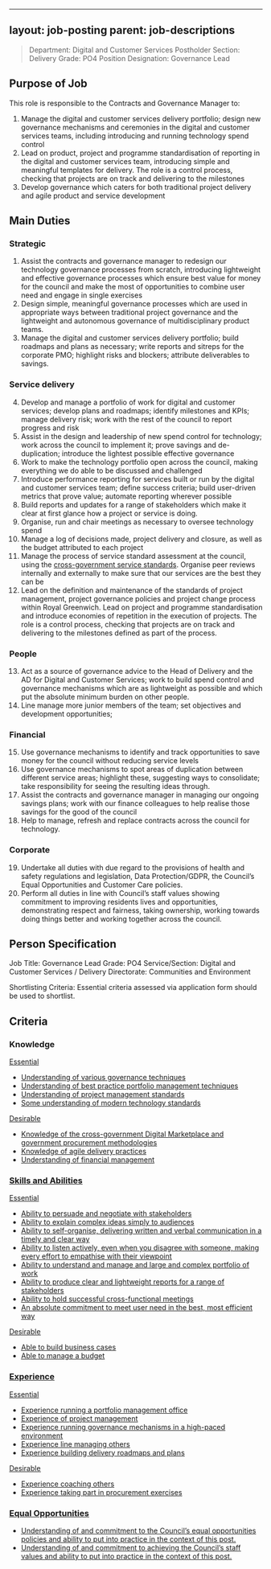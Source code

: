 
---
layout: job-posting
parent: job-descriptions
---



>Department: Digital and Customer Services
>Postholder Section: Delivery
>Grade: PO4
>Position Designation: Governance Lead

## Purpose of Job
This role is responsible to the Contracts and Governance Manager to:
1.  Manage the digital and customer services delivery portfolio; design new governance mechanisms and ceremonies in the digital and customer services teams, including introducing and running technology spend control    
2.  Lead on product, project and programme standardisation of reporting in the digital and customer services team, introducing simple and meaningful templates for delivery. The role is a control process, checking that projects are on track and delivering to the milestones    
3.  Develop governance which caters for both traditional project delivery and agile product and service development

## Main Duties
### Strategic
1.  Assist the contracts and governance manager to redesign our technology governance processes from scratch, introducing lightweight and effective governance processes which ensure best value for money for the council and make the most of opportunities to combine user need and engage in single exercises    
2.  Design simple, meaningful governance processes which are used in appropriate ways between traditional project governance and the lightweight and autonomous governance of multidisciplinary product teams.    
3.  Manage the digital and customer services delivery portfolio; build roadmaps and plans as necessary; write reports and sitreps for the corporate PMO; highlight risks and blockers; attribute deliverables to savings.
    
### Service delivery
4.  Develop and manage a portfolio of work for digital and customer services; develop plans and roadmaps; identify milestones and KPIs; manage delivery risk; work with the rest of the council to report progress and risk    
5.  Assist in the design and leadership of new spend control for technology; work across the council to implement it; prove savings and de-duplication; introduce the lightest possible effective governance    
6.  Work to make the technology portfolio open across the council, making everything we do able to be discussed and challenged    
7.  Introduce performance reporting for services built or run by the digital and customer services team; define success criteria; build user-driven metrics that prove value; automate reporting wherever possible    
8.  Build reports and updates for a range of stakeholders which make it clear at first glance how a project or service is doing.    
9.  Organise, run and chair meetings as necessary to oversee technology spend    
10.  Manage a log of decisions made, project delivery and closure, as well as the budget attributed to each project    
11.  Manage the process of service standard assessment at the council, using the [cross-government service standards](https://www.gov.uk/service-manual/service-standard). Organise peer reviews internally and externally to make sure that our services are the best they can be    
12.  Lead on the definition and maintenance of the standards of project management, project governance policies and project change process within Royal Greenwich. Lead on project and programme standardisation and introduce economies of repetition in the execution of projects. The role is a control process, checking that projects are on track and delivering to the milestones defined as part of the process.
    
### People
13.  Act as a source of governance advice to the Head of Delivery and the AD for Digital and Customer Services; work to build spend control and governance mechanisms which are as lightweight as possible and which put the absolute minimum burden on other people.    
14.  Line manage more junior members of the team; set objectives and development opportunities;
    
### Financial
15.  Use governance mechanisms to identify and track opportunities to save money for the council without reducing service levels    
16.  Use governance mechanisms to spot areas of duplication between different service areas; highlight these, suggesting ways to consolidate; take responsibility for seeing the resulting ideas through.    
17.  Assist the contracts and governance manager in managing our ongoing savings plans; work with our finance colleagues to help realise those savings for the good of the council    
18.  Help to manage, refresh and replace contracts across the council for technology.
    
### Corporate
19.  Undertake all duties with due regard to the provisions of health and safety regulations and legislation, Data Protection/GDPR, the Council’s Equal Opportunities and Customer Care policies.    
20.  Perform all duties in line with Council’s staff values showing commitment to improving residents lives and opportunities, demonstrating respect and fairness, taking ownership, working towards doing things better and working together across the council.

## Person Specification
Job Title: Governance Lead
Grade: PO4
Service/Section: Digital and Customer Services / Delivery
Directorate: Communities and Environment

Shortlisting Criteria: Essential criteria assessed via application form should be used to shortlist.

## Criteria
### Knowledge
<u>Essential
-   Understanding of various governance techniques
-   Understanding of best practice portfolio management techniques    
-   Understanding of project management standards    
-   Some understanding of modern technology standards
    
<u>Desirable
-   Knowledge of the cross-government Digital Marketplace and government procurement methodologies    
-   Knowledge of agile delivery practices    
-   Understanding of financial management
    
### Skills and Abilities
<u>Essential
-   Ability to persuade and negotiate with stakeholders    
-   Ability to explain complex ideas simply to audiences    
-   Ability to self-organise, delivering written and verbal communication in a timely and clear way    
-   Ability to listen actively, even when you disagree with someone, making every effort to empathise with their viewpoint   
-   Ability to understand and manage and large and complex portfolio of work    
-   Ability to produce clear and lightweight reports for a range of stakeholders   
-   Ability to hold successful cross-functional meetings    
-   An absolute commitment to meet user need in the best, most efficient way

<u>Desirable
-   Able to build business cases    
-   Able to manage a budget
    
### Experience
<u>Essential
-   Experience running a portfolio management office    
-   Experience of project management    
-   Experience running governance mechanisms in a high-paced environment    
-   Experience line managing others
-   Experience building delivery roadmaps and plans
    
<u>Desirable
-   Experience coaching others    
-   Experience taking part in procurement exercises
    
### Equal Opportunities
-   Understanding of and commitment to the Council’s equal opportunities policies and ability to put into practice in the context of this post.    
-   Understanding of and commitment to achieving the Council’s staff values and ability to put into practice in the context of this post.
